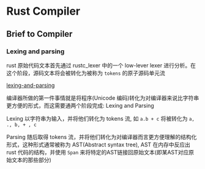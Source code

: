 # Rust Compiler

## Brief to Compiler

### Lexing and parsing

rust 原始代码文本首先通过 rustc_lexer 中的一个 low-lever lexer 进行分析。在这个阶段，源码文本将会被转化为被称为 `tokens` 的原子源码单元流

[lexing-and-parsing](https://rustc-dev-guide.rust-lang.org/the-parser.html#lexing-and-parsing)

编译器所做的第一件事情就是将程序(Unicode 编码)转化为对编译器来说比字符串更方便的形式，而这需要通两个阶段完成: Lexing and Parsing

Lexing 以字符串为输入，并将他们转化为 tokens 流, 如 `a.b + c` 将被转化为 `a, ., b, + , c`

Parsing 随后取得 tokens 流，并将他们转化为对编译器而言更方便理解的结构化形式，这种形式通常被称为 AST(Abstract syntax tree), AST 在内存中反应出 rust 代码的结构，并使用 `Span` 来将特定的AST链接回原始文本(即某AST对应原始文本的那些部分)